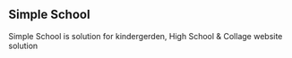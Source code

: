 ## Simple School

Simple School is solution for kindergerden, High School & Collage website solution

